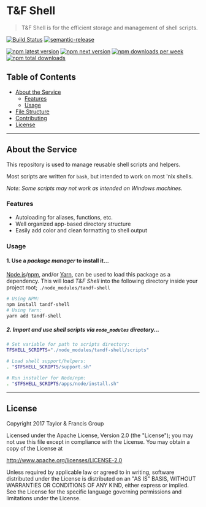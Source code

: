 # T&F Shell

> T&F Shell is for the efficient storage and management of shell scripts.

[![Build Status](https://travis-ci.org/tandfgroup/tandf-shell.svg?branch=master)](https://travis-ci.org/tandfgroup/tandf-shell) [![semantic-release](https://img.shields.io/badge/%20%20%F0%9F%93%A6%F0%9F%9A%80-semantic--release-e10079.svg)](https://github.com/semantic-release/semantic-release)

[![npm latest version](https://img.shields.io/npm/v/tandf-shell/latest.svg)](https://www.npmjs.com/package/tandf-shell) [![npm next version](https://img.shields.io/npm/v/tandf-shell/next.svg)](https://www.npmjs.com/package/tandf-shell) [![npm downloads per week](https://img.shields.io/npm/dw/tandf-shell.svg)](https://www.npmjs.com/package/tandf-shell) [![npm total downloads](https://img.shields.io/npm/dt/tandf-shell.svg)](https://www.npmjs.com/package/tandf-shell)

## Table of Contents

- [About the Service](#about)
  - [Features](#features)
  - [Usage](#usage)
- [File Structure](CONTRIBUTING.md#file_structure)
- [Contributing](CONTRIBUTING.md)
- [License](#license)

---

## About the Service <a id="about"></a>

This repository is used to manage reusable shell scripts and helpers.

Most scripts are written for `bash`, but intended to work on most 'nix shells.

*Note: Some scripts may not work as intended on Windows machines.*

### Features <a id="features"></a>

- Autoloading for aliases, functions, etc.
- Well organized app-based directory structure
- Easily add color and clean formatting to shell output

### Usage <a id="usage"></a>

#### 1. Use a _package manager_ to install it...

[Node.js](https://nodejs.org/)/[npm](https://www.npmjs.com/), and/or [Yarn](https://yarnpkg.com/),
can be used to load this package as a dependency. This will load _T&F Shell_ into
the following directory inside your project root; `./node_modules/tandf-shell`

```bash
# Using NPM:
npm install tandf-shell
# Using Yarn:
yarn add tandf-shell
```

##### 2. Import and use shell scripts via `node_modules` directory...
```bash
# Set variable for path to scripts directory:
TFSHELL_SCRIPTS="./node_modules/tandf-shell/scripts"

# Load shell support/helpers:
. "$TFSHELL_SCRIPTS/support.sh"

# Run installer for Node/npm:
. "$TFSHELL_SCRIPTS/apps/node/install.sh"
```

---

## License <a id="license"></a>

Copyright 2017 Taylor & Francis Group

Licensed under the Apache License, Version 2.0 (the "License");
you may not use this file except in compliance with the License.
You may obtain a copy of the License at

http://www.apache.org/licenses/LICENSE-2.0

Unless required by applicable law or agreed to in writing, software
distributed under the License is distributed on an "AS IS" BASIS,
WITHOUT WARRANTIES OR CONDITIONS OF ANY KIND, either express or implied.
See the License for the specific language governing permissions and
limitations under the License.
